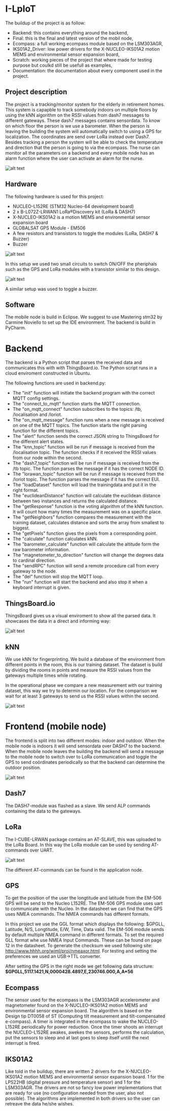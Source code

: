 # I-LpIoT
The buildup of the project is as follow:
- Backend: this contains everything around the backend,
- Final: this is the final and latest version of the mobil node,
- Ecompass: a full working ecompass module based on the LSM303AGR,
- IKS01A2_Driver: low power drivers for the X-NUCLEO-IKS01A2 motion MEMS and environmental sensor expansion board,
- Scratch: working pieces of the project that where made for testing purpose but coulkd still be usefull as examples, 
- Documentation: the documentation about every component used in the project.

## Project description
The project is a tracking/monitor system for the elderly in retirement homes. This system is capapble to track somebody indoors on multiple floors by using the kNN algorithm on the RSSI values from dash7 messages to different gateways. These dash7 messages contains sensordata. To know on which floor the person is we use a barometer. When the person is leaving the building the system will automatically switch to using a GPS for localization. The coordinates are send over LoRa instead over Dash7. Besides tracking a person the system will be able to check the temperature and direction that the person is going to via the ecompass. The nurse can monitor all the parameters on a backend and every mobile node has an alarm function where the user can activate an alarm for the nurse. 

![alt text](https://i.imgur.com/644kHPR.png "System setup")

## Hardware
The following hardware is used for this project:
- NUCLEO-L152RE (STM32 Nucleo-64 development board)
- 2 x B-L072Z-LRWAN1 LoRa®Discovery kit (LoRa & DASH7)
- X-NUCLEO-IKS01A2 is a motion MEMS and environmental sensor expansion board
- GLOBALSAT GPS Module - EM506
- A few resistors and transistors to toggle the modules (LoRa, DASH7 & Buzzer)
- Buzzer

![alt text](https://i.imgur.com/644kHPR.png "Hardware setup")

In this setup we used two small circuits to switch ON/OFF the pheriphals such as the GPS and LoRa modules with a transistor similar to this design.


![alt text](https://i.imgur.com/fONZKLY.jpg "Circuit")

A similar setup was used to toggle a buzzer. 


## Software
The mobile node is build in Eclipse. We suggest to use Mastering stm32 by Carmine Noviello to set up the IDE environment. The backend is build in PyCharm.

# Backend
The backend is a Python script that parses the received data and communicates this with with ThingsBoard.io. The Python script runs in a cloud enviroment constructed in Ubuntu.

The following functions are used in backend.py:

- The "init" function will initiate the backend program with the correct MQTT config settings.
- The "connect_to_mqtt" function starts the MQTT connection.
- The "on_mqtt_connect" function subscribes to the topics: /tb, /localisation and /loriot.
- The "on_mqtt_message" function runs when a new message is received on one of the MQTT topics. The function starts the right parsing function for the different topics.
- The "alert" function sends the correct JSON string to ThingsBoard for the different alert states.
- The "knn_topic" function will be run if message is received from the /localisation topic. The function checks if it received the RSSI values from our node within the second.
- The "dash7_topic" function will be run if message is received from the /tb topic. The function parses the message if it has the correct NODE ID.
- The "lorawan_topic" function will be run if message is received from the /loriot topic. The function parses the message if it has the correct EUI.
- The "loadDataset" function will load the trainingdata and put it in the right format.
- The "euclideanDistance" function will calculate the euclidean distance between two instances and returns the calculated distance.
- The "getResponse" function is the voting algorithm of the kNN function. It will count how many times the measurement was on a specific place.
- The "getNeighbors" function compares the measurement with the training dataset, calculates distance and sorts the array from smallest to biggest.
- The "getPixels" function gives the pixels from a corresponding point.
- The "calculate" function calculates kNN.
- The "barometer_calculate" function will calculate the altitude form the raw barometer information.
- The "magnetometer_to_direction" function will change the degrees data to cardinal direction.
- The "sendRPC" function will send a remote procedure call from every gateway to the node.
- The "del" function will stop the MQTT loop.
- The "run" function will start the backend and also stop it when a keyboard interrupt is given.
    
## ThingsBoard.io
ThingsBoard gives us a visual enviroment to show all the parsed data. It showcases the data in a direct and informing way:

![alt text](https://i.imgur.com/z0H81kY.png "ThingsBoard.io")


## kNN
We use kNN for fingerprinting. We build a database of the environment from different points in the room, this is our training dataset. The dataset is build by dividing the rooms in points and measure the RSSI values from the gateways multiple times while rotating.

In the operational phase we compare a new measurement with our training dataset, this way we try to determin our location. For the comparison we wait for at least 3 gateways to send us the RSSI values within the second. 

![alt text](https://i.imgur.com/OkpY2O9.png "kNN")

# Frontend (mobile node)
The frontend is split into two different modes: indoor and outdoor. When the mobile node is indoors it will send sensordata over DASH7 to the backend. When the mobile node leaves the building the backend will send a message to the mobile node to switch over to LoRa communication and toggle the GPS to send coördinates periodically so that the backend can determine the outdoor position.

![alt text](https://i.imgur.com/vrYXFL3.png "Mobile node")

## Dash7
The DASH7-module was flashed as a slave. We send ALP commands containing the data to the gateways. 

## LoRa
The I-CUBE-LRWAN package contains an AT-SLAVE, this was uploaded to the LoRa Board. In this way the LoRa module can be used by sending AT-commands over UART. 

![alt text](https://i.imgur.com/hUEXywW.png "AT-slave")

The different AT-commands can be found in the application node.


## GPS
To get the position of the user the longtitude and latitude from the EM-506 GPS will be send to the Nucleo L152RE. The EM-506 GPS module uses uart to communicate with the Nucleo. In the datasheet we can find that the GPS uses NMEA commands. The NMEA commands has different formats.

In this project we use the GGL format which displays the following: $GPGLL, Latitude, N/S, Longtitude, E/W, Time, Data valid. The EM-506 module sends by default multiple NMEA command in different formats. To set the required GLL format whe use NMEA Input Commands. These can be found on page 12 in the datasheet. To generate the checksum we used following site: http://www.hhhh.org/wiml/proj/nmeaxor.html. For testing and setting the preferences we used an USB->TTL converter.

After setting the GPS in the right mode we get following data structure:
**$GPGLL,5117.1421,N,0000428.4897,E,230746.000,A,A*56**


## Ecompass
The sensor used for the ecompass is the LSM303AGR accelerometer and magnetometer found on the X-NUCLEO-IKS01A2 motion MEMS and environmental sensor expansion board. The algorithm is based on the Design tip DT0058 of ST (Computing tilt measurement and tilt-compensated e-compass). A timer is integrated in the ecompass to wake the NUCLEO-L152RE periodically for power reduction. Once the timer shoots an interrupt the NUCLEO-L152RE awakes, awekes the sensors, performs the calculation, put the sensors to sleep and at last goes to sleep itself untill the next interrupt is fired.

## IKS01A2
Like told in the buildup, there are written 2 drivers for the X-NUCLEO-IKS01A2 motion MEMS and environmental sensor expansion board. 1 for the LPS22HB (digital pressure and temperature sensor) and 1 for the LSM303AGR. The drivers are not so fancy low power implementations that are ready for use (no configuration needed from the user, also not possible). The algorithms are implemented in both drivers so the user can retreave the data he/she wishes.
